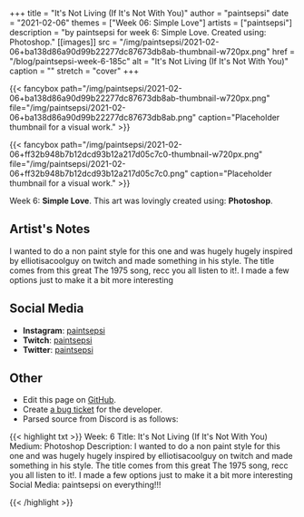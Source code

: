 +++
title =       "It's Not Living (If It's Not With You)"
author =      "paintsepsi"
date =        "2021-02-06"
themes =      ["Week 06: Simple Love"]
artists =     ["paintsepsi"]
description = "by paintsepsi for week 6: Simple Love. Created using: Photoshop."
[[images]]
      src = "/img/paintsepsi/2021-02-06+ba138d86a90d99b22277dc87673db8ab-thumbnail-w720px.png"
      href = "/blog/paintsepsi-week-6-185c"
      alt = "It's Not Living (If It's Not With You)"
      caption = ""
      stretch = "cover"
+++


{{< fancybox path="/img/paintsepsi/2021-02-06+ba138d86a90d99b22277dc87673db8ab-thumbnail-w720px.png" file="/img/paintsepsi/2021-02-06+ba138d86a90d99b22277dc87673db8ab.png" caption="Placeholder thumbnail for a visual work." >}}

{{< fancybox path="/img/paintsepsi/2021-02-06+ff32b948b7b12dcd93b12a217d05c7c0-thumbnail-w720px.png" file="/img/paintsepsi/2021-02-06+ff32b948b7b12dcd93b12a217d05c7c0.png" caption="Placeholder thumbnail for a visual work." >}}


Week 6: **Simple Love**. This art was lovingly created using: **Photoshop**.

## Artist's Notes

I wanted to do a non paint style for this one and was hugely hugely inspired by elliotisacoolguy on twitch and made something in his style. The title comes from this great The 1975 song, recc you all listen to it!. I made a few options just to make it a bit more interesting

## Social Media

- **Instagram**: <a href='https://instagram.com/paintsepsi' target='_blank'>paintsepsi</a>
- **Twitch**: <a href='https://twitch.tv/paintsepsi' target='_blank'>paintsepsi</a>
- **Twitter**: <a href='https://twitter.com/paintsepsi' target='_blank'>paintsepsi</a>

## Other

- Edit this page on [GitHub](https://github.com/teaminkling/web-refresh/edit/main/content/blog/paintsepsi-week-6-185c.md).
- Create [a bug ticket](https://github.com/teaminkling/web-refresh/issues/new?assignees=&labels=bug&template=problem-report.md&title=) for the developer.
- Parsed source from Discord is as follows:

{{< highlight txt >}}
Week: 6
Title: It's Not Living (If It's Not With You)
Medium: Photoshop
Description: I wanted to do a non paint style for this one and was hugely hugely inspired by elliotisacoolguy on twitch and made something in his style. The title comes from this great The 1975 song, recc you all listen to it!. I made a few options just to make it a bit more interesting
Social Media: paintsepsi on everything!!!


{{< /highlight >}}